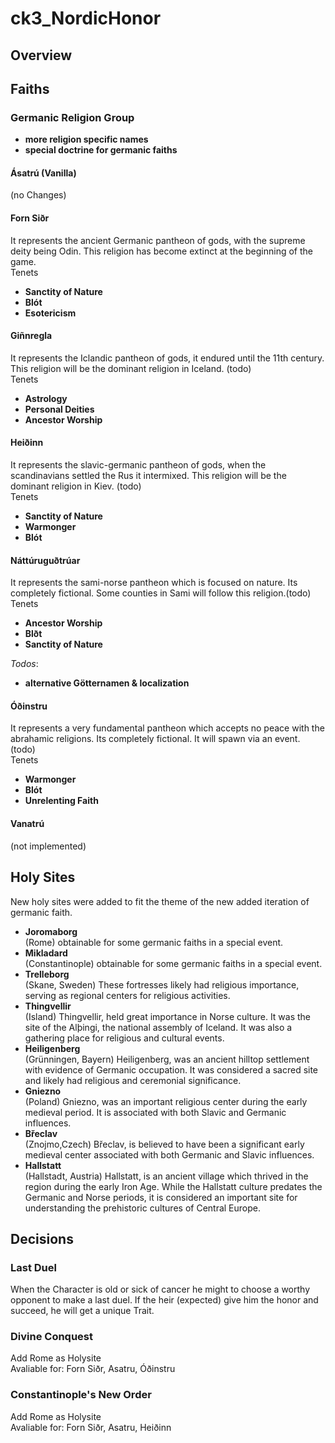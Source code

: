 # ck3_NordicHonor

## Overview 

## Faiths 
### Germanic Religion Group

- **more religion specific names**
- **special doctrine for germanic faiths**

#### Ásatrú (Vanilla)
(no Changes) 

#### Forn Siðr
It represents the ancient Germanic pantheon of gods, with the supreme deity being Odin. This religion has become extinct at the beginning of the game.\
Tenets
- **Sanctity of Nature**
- **Blót**
- **Esotericism**

#### Giñnregla
It represents the Iclandic pantheon of gods, it endured until the 11th century. This religion will be the dominant religion in Iceland. (todo)\
Tenets
- **Astrology**
- **Personal Deities** 
- **Ancestor Worship**

#### Heiðinn
It represents the slavic-germanic pantheon of gods, when the scandinavians settled the Rus it intermixed. This religion will be the dominant religion in Kiev. (todo)\
Tenets
- **Sanctity of Nature**
- **Warmonger** 
- **Blót**

#### Náttúruguðtrúar
It represents the sami-norse pantheon which is focused on nature. Its completely fictional. Some counties in Sami will follow this religion.(todo)\
Tenets
- **Ancestor Worship** 
- **Blðt**
- **Sanctity of Nature**

*Todos*: 
- **alternative Götternamen & localization** 

#### Óðinstru
It represents a very fundamental pantheon which accepts no peace with the abrahamic religions. Its completely fictional. It will spawn via an event. (todo)\
Tenets
- **Warmonger** 
- **Blót**
- **Unrelenting Faith**

#### Vanatrú
(not implemented)

## Holy Sites
New holy sites were added to fit the theme of the new added iteration of germanic faith.

- **Joromaborg**\
	(Rome) obtainable for some germanic faiths in a special event. 	
- **Mikladard**\
	(Constantinople) obtainable for some germanic faiths in a special event.	
- **Trelleborg**\
	(Skane, Sweden)  These fortresses likely had religious importance, serving as regional centers for religious activities.	
- **Thingvellir**\
	(Island) Thingvellir, held great importance in Norse culture. It was the site of the Alþingi, the national assembly of Iceland. It was also a gathering place for religious and cultural events.	
- **Heiligenberg**\
	(Grünningen, Bayern) Heiligenberg, was an ancient hilltop settlement with evidence of Germanic occupation. It was considered a sacred site and likely had religious and ceremonial significance.	
- **Gniezno**\
	(Poland) Gniezno, was an important religious center during the early medieval period. It is associated with both Slavic and Germanic influences.	
- **Břeclav**\
	(Znojmo,Czech) Břeclav, is believed to have been a significant early medieval center associated with both Germanic and Slavic influences.	
- **Hallstatt**\
	(Hallstadt, Austria) Hallstatt, is an ancient village which thrived in the region during the early Iron Age. While the Hallstatt culture predates the Germanic and Norse periods, it is considered an important site for understanding the prehistoric cultures of Central Europe.
	
				
## Decisions

### Last Duel
When the Character is old or sick of cancer he might to choose a worthy opponent to make a last duel. 
If the heir (expected) give him the honor and succeed, he will get a unique Trait.


### Divine Conquest 
Add Rome as Holysite\
Avaliable for: Forn Siðr, Asatru, Óðinstru

### Constantinople's New Order 
Add Rome as Holysite\
Avaliable for: Forn Siðr, Asatru, Heiðinn




